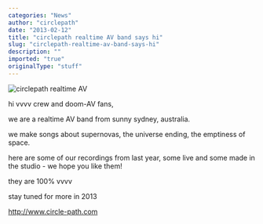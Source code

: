 ```yaml
---
categories: "News"
author: "circlepath"
date: "2013-02-12"
title: "circlepath realtime AV band says hi"
slug: "circlepath-realtime-av-band-says-hi"
description: ""
imported: "true"
originalType: "stuff"
---
```



![circlepath realtime AV](rp_cp.jpg) 

hi vvvv crew and doom-AV fans,

we are a realtime AV band from sunny sydney, australia.

we make songs about supernovas, the universe ending, the emptiness of space.

here are some of our recordings from last year, some live and some made in the studio - we hope you like them!

they are 100% vvvv

stay tuned for more in 2013

http://www.circle-path.com

